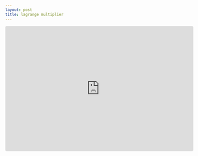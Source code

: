 ```yaml
---
layout: post
title: lagrange multiplier
---
```


<iframe src="https://www.geogebra.org/graphing/myccrcmw?embed" width="600" height="400" allowfullscreen style="border: 1px solid #e4e4e4;border-radius: 4px;" frameborder="0"></iframe>